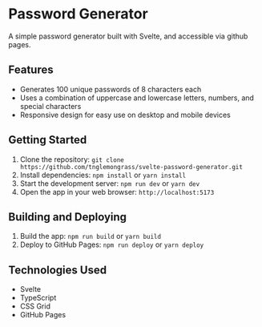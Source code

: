 # Password Generator
A simple password generator built with Svelte, and accessible via github pages.

## Features

* Generates 100 unique passwords of 8 characters each
* Uses a combination of uppercase and lowercase letters, numbers, and special characters
* Responsive design for easy use on desktop and mobile devices

## Getting Started

1. Clone the repository: `git clone https://github.com/tnglemongrass/svelte-password-generator.git`
2. Install dependencies: `npm install` or `yarn install`
3. Start the development server: `npm run dev` or `yarn dev`
4. Open the app in your web browser: `http://localhost:5173`

## Building and Deploying

1. Build the app: `npm run build` or `yarn build`
2. Deploy to GitHub Pages: `npm run deploy` or `yarn deploy`

## Technologies Used

* Svelte
* TypeScript
* CSS Grid
* GitHub Pages
